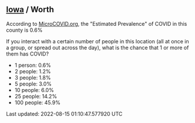 
## [Iowa](/united-states/iowa) / Worth

According to [MicroCOVID.org](http://microcovid.org),
the "Estimated Prevalence" of COVID in this county is 0.6%

If you interact with a certain number of people in this location
(all at once in a group, or spread out across the day), what is the chance that
1 or more of them has COVID?

- 1 person: 0.6%
- 2 people: 1.2%
- 3 people: 1.8%
- 5 people: 3.0%
- 10 people: 6.0%
- 25 people: 14.2%
- 100 people: 45.9%

Last updated: 2022-08-15 01:10:47.577920 UTC
